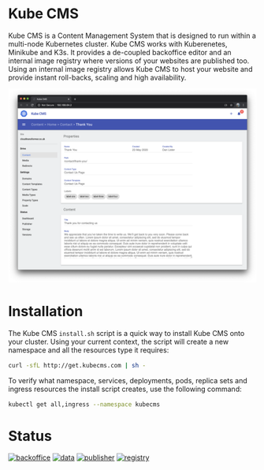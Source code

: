 # Kube CMS

Kube CMS is a Content Management System that is designed to run within a multi-node Kubernetes cluster. Kube CMS works with Kuberenetes, Minikube and K3s. It provides a de-coupled backoffice editor and an internal image registry where versions of your websites are published too. Using an internal image registry allows Kube CMS to host your website and provide instant roll-backs, scaling and high availability.

![](images/kube-cms-preview.png)

# Installation

The Kube CMS `install.sh` script is a quick way to install Kube CMS onto your cluster. Using your current context, the script will create a new namespace and all the resources type it requires:

```bash
curl -sfL http://get.kubecms.com | sh -
```

To verify what namespace, services, deployments, pods, replica sets and ingress resources the install script creates, use the following command:

```bash
kubectl get all,ingress --namespace kubecms
```

# Status

[![backoffice](https://github.com/kubecms/kubecms/workflows/backoffice/badge.svg)](https://github.com/kubecms/kubecms/actions?query=workflow%3Abackoffice)
[![data](https://github.com/kubecms/kubecms/workflows/data/badge.svg)](https://github.com/kubecms/kubecms/actions?query=workflow%3Adata)
[![publisher](https://github.com/kubecms/kubecms/workflows/publisher/badge.svg)](https://github.com/kubecms/kubecms/actions?query=workflow%3Apublisher)
[![registry](https://github.com/kubecms/kubecms/workflows/registry/badge.svg)](https://github.com/kubecms/kubecms/actions?query=workflow%3Aregistry)
